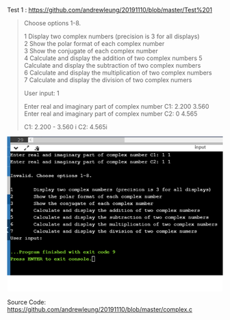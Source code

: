 Test 1 : https://github.com/andrewleung/20191110/blob/master/Test%201
<blockquote>
Choose options 1-8.                                                                                                   
                                                                                                                               
1       Display two complex numbers (precision is 3 for all displays)                                                          
2       Show the polar format of each complex number                                                                           
3       Show the conjugate of each complex number                                                                              
4       Calculate and display the addition of two complex numbers 
5       Calculate and display the subtraction of two complex numbers                                                           
6       Calculate and display the multiplication of two complex numbers                                                        
7       Calculate and display the division of two complex numers

User input: 1

Enter real and imaginary part of complex number C1: 2.200 3.560
Enter real and imaginary part of complex number C2: 0 4.565

C1: 2.200 - 3.560 i
C2: 4.565i
</blockquote>
<img src="https://github.com/andrewleung/20191110/blob/master/p1.png"/>

Source Code: https://github.com/andrewleung/20191110/blob/master/complex.c
